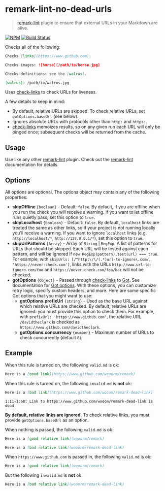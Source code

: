 # remark-lint-no-dead-urls

> [remark-lint][] plugin to ensure that external URLs in your Markdown are
> alive.

[![NPM](https://img.shields.io/npm/v/remark-lint-no-dead-urls.svg)](https://www.npmjs.com/package/remark-lint-no-dead-urls) [![Build Status](https://travis-ci.org/davidtheclark/remark-lint-no-dead-urls.svg?branch=master)](https://travis-ci.org/davidtheclark/remark-lint-no-dead-urls)

Checks all of the following:

```md
Checks [links](https://www.github.com).

Checks images: ![horse](/path/to/horse.jpg)

Checks definitions: see the [walrus].

[walrus]: /path/to/walrus.jpg
```

Uses [check-links][] to check URLs for liveness.

A few details to keep in mind:

*   By default, relative URLs are skipped.
    To check relative URLs, set `gotOptions.baseUrl` (see below).
*   Ignores absolute URLs with protocols other than `http:` and `https:`.
*   [check-links][] memoizes results, so on any given run each URL will only be
    pinged once; subsequent checks will be returned from the cache.

## Usage

Use like any other [remark-lint][] plugin.
Check out the [remark-lint][] documentation for details.

## Options

All options are optional.
The options object may contain any of the following properties:

*   **skipOffline** `{boolean}` - Default: `false`.
    By default, if you are offline when you run the check you will receive a
    warning.
    If you want to let offline runs quietly pass, set this option to `true`.
*   **skipLocalhost** `{boolean}` - Default: `false`.
    By default, `localhost` links are treated the same as other links, so if
    your project is not running locally you’ll receive a warning.
    If you want to ignore `localhost` links (e.g. `http://localhost/*`,
    `http://127.0.0.1/*`), set this option to `true`.
*   **skipUrlPatterns** `{Array}` - Array of `String` | `RegExp`.
    A list of patterns for URLs that should be skipped.
    Each URL will be tested against each pattern, and will be ignored if `new RegExp(pattern).test(url) === true`.
    For example, with `skipUrls: [/^http:\/\/(.*)url-to-ignore\.com/, 'https://never-check.com']`,
    links with the URLs `http://www.url-to-ignore.com/foo` and `https://never-check.com/foo/bar`
    will not be checked.
*   **gotOptions** `{Object}` - Passed through [check-links][] to [Got][].
    See documentation for [Got options](https://github.com/sindresorhus/got#options).
    With these options, you can customize retry logic, specify custom headers,
    and more.
    Here are some specific Got options that you might want to use:
    *   **gotOptions.prefixUrl** `{string}` - Used as the base URL against
        which relative URLs are checked.
        By default, relative URLs are ignored: you must provide this option to
        check them.
        For example, with `prefixUrl: 'https://www.github.com'`, the relative
        URL `/davidtheclark` is checked as `https://www.github.com/davidtheclark`.
    *   **gotOptions.concurrency** `{number}` - Maximum number of URLs to check
        concurrently (default `8`).

## Example

When this rule is turned on, the following `valid.md` is ok:

```md
Here is a [good link](https://www.github.com/wooorm/remark)
```

When this rule is turned on, the following `invalid.md` is **not** ok:

```md
Here is a [bad link](https://www.github.com/wooom/remark-dead-link)
```

```text
1:11-1:68: Link to https://www.github.com/wooom/remark-dead-link is dead
```

**By default, relative links are ignored.**
To check relative links, you must provide `gotOptions.baseUrl` as an option.

When nothing is passed, the following `valid.md` is ok:

```md
Here is a [good relative link](wooorm/remark)

Here is a [bad relative link](wooorm/remark-dead-link)
```

When `https://www.github.com` is passed in, the following `valid.md` is ok:

```md
Here is a [good relative link](wooorm/remark)
```

But the following `invalid.md` is **not** ok:

```md
Here is a [bad relative link](wooorm/remark-dead-link)
```

[check-links]: https://github.com/transitive-bullshit/check-links

[got]: https://github.com/sindresorhus/got

[remark-lint]: https://github.com/remarkjs/remark-lint
